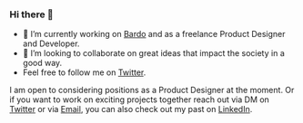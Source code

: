 ### Hi there 👋

- 🔭 I’m currently working on [Bardo](https://bardoapp.com) and as a freelance Product Designer and Developer.
- 👯 I’m looking to collaborate on great ideas that impact the society in a good way.
- Feel free to follow me on [Twitter](https://twitter.com/keeev).


I am open to considering positions as a Product Designer at the moment.
Or if you want to work on exciting projects together reach out via DM on [Twitter](https://twitter.com/keeev) or via [Email](mailto:hi@augusteight.at), you can also check out my past on [LinkedIn](https://www.linkedin.com/in/augusteight/).

<!--
**keeev/keeev** is a ✨ _special_ ✨ repository because its `README.md` (this file) appears on your GitHub profile.

Here are some ideas to get you started:

- 🔭 I’m currently working on ...
- 🌱 I’m currently learning ...
- 👯 I’m looking to collaborate on ...
- 🤔 I’m looking for help with ...
- 💬 Ask me about ...
- 📫 How to reach me: ...
- 😄 Pronouns: ...
- ⚡ Fun fact: ...
-->
